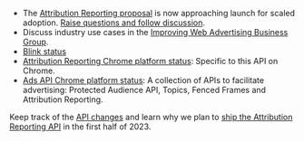 *  The [Attribution Reporting proposal](https://github.com/WICG/conversion-measurement-api) is now approaching launch for scaled adoption.
   [Raise questions and follow discussion](https://github.com/WICG/conversion-measurement-api/issues).
*  Discuss industry use cases in the [Improving Web Advertising Business
   Group](https://www.w3.org/community/web-adv/participants).
*  [Blink status](https://groups.google.com/a/chromium.org/g/blink-dev/search?q=%22attribution%20reporting%20api%22)
*  [Attribution Reporting Chrome platform status](https://chromestatus.com/feature/6412002824028160): Specific to this API on Chrome.
*  [Ads API Chrome platform status](https://chromestatus.com/feature/5100526168440832): A collection of APIs to facilitate advertising: Protected Audience API, Topics, Fenced Frames and Attribution Reporting.

Keep track of the [API changes](/docs/privacy-sandbox/attribution-reporting-updates/)
and learn why we plan to
[ship the Attribution Reporting API](/docs/privacy-sandbox/attribution-reporting/chrome-shipping)
in the first half of 2023.
